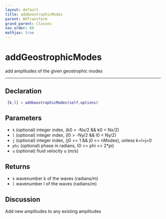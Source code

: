 ```yaml
---
layout: default
title: addGeostrophicModes
parent: WVTransform
grand_parent: Classes
nav_order: 68
mathjax: true
---
```


#  addGeostrophicModes

add amplitudes of the given geostrophic modes


---

## Declaration
```matlab
 [k,l] = addGeostrophicModes(self,options)
```
## Parameters
+ `k`  (optional) integer index, (k0 > -Nx/2 && k0 < Nx/2)
+ `l`  (optional) integer index, (l0 > -Ny/2 && l0 < Ny/2)
+ `j`  (optional) integer index, (j0 >= 1 && j0 <= nModes), unless k=l=j=0
+ `phi`  (optional) phase in radians, (0 <= phi <= 2*pi)
+ `u`  (optional) fluid velocity u (m/s)

## Returns
+ `k`  wavenumber k of the waves (radians/m)
+ `l`  wavenumber l of the waves (radians/m)

## Discussion

  Add new amplitudes to any existing amplitudes
                  

